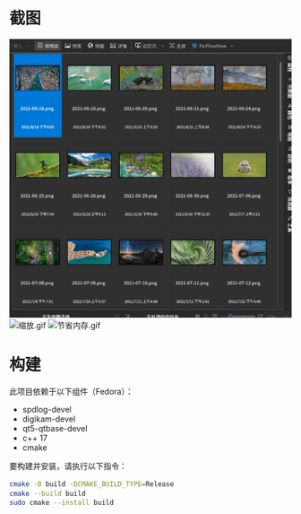 # 截图

![1.gif](screenshot/1.gif)
![缩放.gif](./screenshot/缩放.gif)
![节省内存.gif](./screenshot/节省内存.gif)


# 构建

此项目依赖于以下组件（Fedora）：

- spdlog-devel
- digikam-devel
- qt5-qtbase-devel
- c++ 17
- cmake

要构建并安装，请执行以下指令：

```bash
cmake -B build -DCMAKE_BUILD_TYPE=Release
cmake --build build
sudo cmake --install build
```
